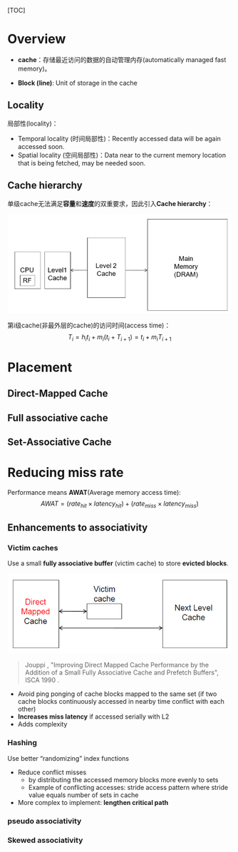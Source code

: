[TOC]



# Overview

* **cache**：存储最近访问的数据的自动管理内存(automatically managed fast memory)。

* **Block (line)**: Unit of storage in the cache

## Locality

局部性(locality)：

* Temporal locality (时间局部性)：Recently accessed data will be again accessed soon.
* Spatial locality (空间局部性)：Data near to the current memory location that is being fetched, may be needed soon.

## Cache hierarchy

单级cache无法满足**容量**和**速度**的双重要求，因此引入**Cache hierarchy**：

![$image-20210515151937700$](https://raw.githubusercontent.com/cluckl/Pinnned-repo/master/img/20210515151944.png)

第i级cache(非最外层的cache)的访问时间(access time)：
$$
T_i = h_i t_i + m_i(t_i + T_{i + 1})
= t_i + m_iT_{i + 1}
$$

# Placement

## Direct-Mapped Cache



## Full associative cache

## Set-Associative Cache



# Reducing miss rate

Performance means **AWAT**(Average memory access time):
$$
AWAT=( rate_{hit} \times latency_{hit} ) + ( rate_{miss} \times latency_{miss} )
$$

## Enhancements to associativity

### Victim caches

Use a small **fully associative buffer** (victim cache) to store **evicted blocks**.

![image-20210424234144587](https://raw.githubusercontent.com/cluckl/Pinnned-repo/master/img/image-20210424234144587.png)

> Jouppi , "Improving Direct Mapped Cache Performance by the Addition of a Small Fully Associative Cache and Prefetch Buffers", ISCA 1990 . 

* Avoid ping ponging of cache blocks mapped to the same set (if two cache blocks continuously accessed in nearby time conflict with each other)
* **Increases miss latency** if accessed serially with L2
* Adds complexity

### Hashing

Use better “randomizing” index functions

* Reduce conflict misses
  * by distributing the accessed memory blocks more evenly to sets
  * Example of conflicting accesses: stride access pattern where stride value equals number of sets in cache
* More complex to implement: **lengthen critical path**

### pseudo associativity



### Skewed associativity

